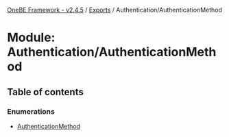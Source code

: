 [OneBE Framework - v2.4.5](../README.md) / [Exports](../modules.md) / Authentication/AuthenticationMethod

# Module: Authentication/AuthenticationMethod

## Table of contents

### Enumerations

- [AuthenticationMethod](../enums/Authentication_AuthenticationMethod.AuthenticationMethod.md)
